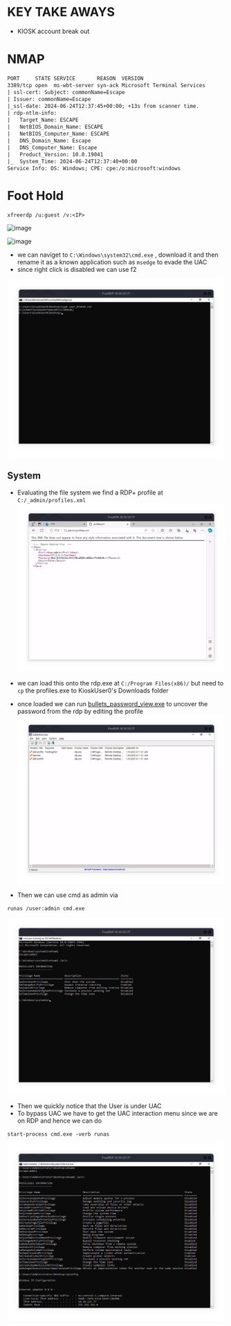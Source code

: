 # KEY TAKE AWAYS

* KIOSK account break out


# NMAP

```
PORT     STATE SERVICE       REASON  VERSION
3389/tcp open  ms-wbt-server syn-ack Microsoft Terminal Services
| ssl-cert: Subject: commonName=Escape
| Issuer: commonName=Escape
|_ssl-date: 2024-06-24T12:37:45+00:00; +13s from scanner time.
| rdp-ntlm-info: 
|   Target_Name: ESCAPE
|   NetBIOS_Domain_Name: ESCAPE
|   NetBIOS_Computer_Name: ESCAPE
|   DNS_Domain_Name: Escape
|   DNS_Computer_Name: Escape
|   Product_Version: 10.0.19041
|_  System_Time: 2024-06-24T12:37:40+00:00
Service Info: OS: Windows; CPE: cpe:/o:microsoft:windows
```

# Foot Hold

```
xfreerdp /u:guest /v:<IP>

```

![image](https://github.com/reneanto/write-ups/assets/44943249/b53a7960-8ae1-44ac-ae3d-82236e4512d7)

![image](https://github.com/reneanto/write-ups/assets/44943249/f7f74ba5-529c-4209-8996-f5385230aea2)

* we can naviget to `C:\Windows\system32\cmd.exe` , download it and then rename it as a known application such as `msedge` to evade the UAC
* since right click is disabled we can use f2

![user](../Images/escape-user.png)
## System

* Evaluating the file system we find a RDP+  profile at `C:/_admin/profiles.xml` 
![profiles](../Images/escape-profile.png)
* we can load this onto the rdp.exe at `C:/Program Files(x86)/` but need to `cp` the profiles.exe to KioskUser0's Downloads folder
* once loaded we can run [bullets_password_view.exe](https://www.nirsoft.net/utils/bullets_password_view.html) to uncover the password from the rdp by editing the profile
![bpv](../Images/escape-bpv.png)

* Then we can use cmd as admin via

```text
runas /user:admin cmd.exe
```

![bpv](../Images/escap-uac.png)
* Then we quickly notice that the User is under UAC
* To bypass UAC we have to get the UAC interaction menu since we are on RDP and hence we can do

```text
start-process cmd.exe -verb runas
```

![bpv](../Images/escape-system.png)